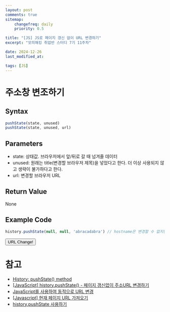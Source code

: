 ```yaml
---
layout: post
comments: true
sitemap:
    changefreq: daily
    priority: 0.5

title: "[JS] JS로 페이지 갱신 없이 URL 변경하기"
excerpt: "모의해킹 취업반 스터디 7기 11주차"

date: 2024-12-26
last_modified_at: 

tags: [JS]
---
```


# 주소창 변조하기
## Syntax
```js
pushState(state, unused)
pushState(state, unused, url)
```

## Parameters
* state: 상태값. 브라우저에서 앞/뒤로 갈 때 넘겨줄 데이터
* unused: 원래는 title(변경할 브라우저 제목)을 넣었다고 한다. 더 이상 사용되지 않고 생략이 불가하다고 한다.
* url: 변경할 브라우저 URL

## Return Value
None

## Example Code
```js
history.pushState(null, null, 'abracadabra') // hostname은 변경할 수 없지만 pathname은 변경할 수 있다
```

<button onclick="changeURL()">URL Change!</button>
<script>
    function changeURL() {
        console.log(location.pathname);
        if (location.pathname == '/JS_URL_Falsification/abracadabra') {
            history.pushState(null, null, '');
        } else {
            history.pushState(null, null, 'abracadabra');
        }
    }
</script>

# 참고
* [History: pushState() method](https://developer.mozilla.org/en-US/docs/Web/API/History/pushState)
* [[JavaScript] history.pushState() - 페이지 갱신없이 주소URL 변경하기](https://mine-it-record.tistory.com/439)
* [JavaScript를 사용하여 동적으로 URL 변경](https://www.tempmail.us.com/ko/javascript/%ED%8E%98%EC%9D%B4%EC%A7%80%EB%A5%BC-%EB%8B%A4%EC%8B%9C-%EB%A1%9C%EB%93%9C%ED%95%98%EC%A7%80-%EC%95%8A%EA%B3%A0-javascript%EC%97%90%EC%84%9C-url-%EC%88%98%EC%A0%95)
* [[Javascript] 현재 페이지 URL 가져오기](https://hianna.tistory.com/464)
* [history.pushState 사용하기](https://jintaewoo.tistory.com/13)